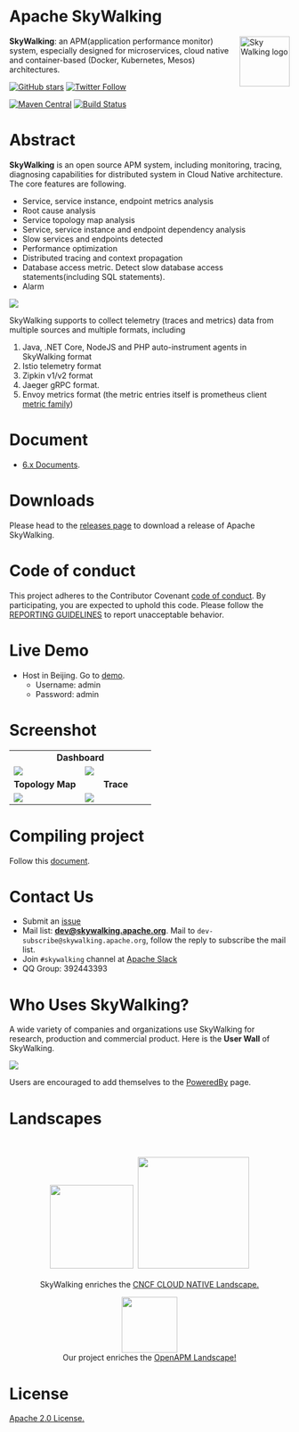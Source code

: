 Apache SkyWalking
==========

<img src="http://skywalking.apache.org/assets/logo.svg" alt="Sky Walking logo" height="90px" align="right" />

**SkyWalking**: an APM(application performance monitor) system, especially designed for
microservices, cloud native and container-based (Docker, Kubernetes, Mesos) architectures.

[![GitHub stars](https://img.shields.io/github/stars/apache/skywalking.svg?style=for-the-badge&label=Stars&logo=github)](https://github.com/apache/skywalking)
[![Twitter Follow](https://img.shields.io/twitter/follow/asfskywalking.svg?style=for-the-badge&label=Follow&logo=twitter)](https://twitter.com/AsfSkyWalking)


[![Maven Central](https://img.shields.io/maven-central/v/org.apache.skywalking/apache-skywalking-apm-incubating.svg)](http://skywalking.apache.org/downloads/)
[![Build Status](https://travis-ci.org/apache/skywalking.svg?branch=master)](https://travis-ci.org/apache/skywalking)

# Abstract
**SkyWalking** is an open source APM system, including monitoring, tracing, diagnosing capabilities for distributed system
in Cloud Native architecture.
The core features are following.

- Service, service instance, endpoint metrics analysis
- Root cause analysis
- Service topology map analysis
- Service, service instance and endpoint dependency analysis
- Slow services and endpoints detected
- Performance optimization
- Distributed tracing and context propagation
- Database access metric. Detect slow database access statements(including SQL statements).
- Alarm


<img src="http://skywalking.apache.org/assets/frame.jpeg?u=20190311"/>

SkyWalking supports to collect telemetry (traces and metrics) data from multiple sources
and multiple formats,
including
1. Java, .NET Core, NodeJS and PHP auto-instrument agents in SkyWalking format
1. Istio telemetry format
1. Zipkin v1/v2 format
1. Jaeger gRPC format.
1. Envoy metrics format (the metric entries itself is prometheus client [metric family](https://github.com/prometheus/client_model/blob/fd36f4220a901265f90734c3183c5f0c91daa0b8/metrics.proto#L77))


# Document
- [6.x Documents](docs/README.md).


# Downloads
Please head to the [releases page](http://skywalking.apache.org/downloads/) to download a release of Apache SkyWalking.


# Code of conduct
This project adheres to the Contributor Covenant [code of conduct](CODE_OF_CONDUCT.md). By participating, you are expected to uphold this code.
Please follow the [REPORTING GUIDELINES](CODE_OF_CONDUCT.md#reporting-guidelines) to report unacceptable behavior.

# Live Demo
- Host in Beijing. Go to [demo](http://106.75.237.45:8080/).
  - Username: admin
  - Password: admin

# Screenshot
<table>
  <tr>
    <td width="100%" align="center" colspan="2"><b>Dashboard</b></td>
  </tr>
  <tr>
    <td><img src="http://skywalking.apache.org/screenshots/6.1.0/dashboard-1.png"/></td>
    <td><img src="http://skywalking.apache.org/screenshots/6.1.0/dashboard-2.png"/></td>
  </tr>
  <tr>
      <td width="50%" align="center"><b>Topology Map</b></td>
      <td width="50%" align="center"><b>Trace</b></td>
  </tr>
  <tr>
     <td><img src="http://skywalking.apache.org/screenshots/6.1.0/topology.png"/></td>
     <td><img src="http://skywalking.apache.org/screenshots/6.1.0/trace.png"/></td>
  </tr>
</table>

# Compiling project
Follow this [document](docs/en/guides/How-to-build.md).

# Contact Us
* Submit an [issue](https://github.com/apache/skywalking/issues)
* Mail list: **dev@skywalking.apache.org**. Mail to `dev-subscribe@skywalking.apache.org`, follow the reply to subscribe the mail list.
* Join `#skywalking` channel at [Apache Slack](https://join.slack.com/t/the-asf/shared_invite/enQtNDQ3OTEwNzE1MDg5LWY2NjkwMTEzMGI2ZTI1NzUzMDk0MzJmMWM1NWVmODg0MzBjNjAxYzUwMjIwNDI3MjlhZWRjNmNhOTM5NmIxNDk)
* QQ Group: 392443393

# Who Uses SkyWalking?
A wide variety of companies and organizations use SkyWalking for research, production and commercial product.
Here is the **User Wall** of SkyWalking.

<img src="http://skywalking.apache.org/assets/users-20190422.png"/>

Users are encouraged to add themselves to the [PoweredBy](docs/powered-by.md) page.

# Landscapes

<p align="center">
<br/><br/>
<img src="https://landscape.cncf.io/images/left-logo.svg" width="150"/>&nbsp;&nbsp;<img src="https://landscape.cncf.io/images/right-logo.svg" width="200"/>
<br/><br/>
SkyWalking enriches the <a href="https://landscape.cncf.io/landscape=observability-and-analysis&license=apache-license-2-0">CNCF CLOUD NATIVE Landscape.

</p>

<p align="center">
<a href="https://openapm.io"><img src="https://openapm.io/static/media/openapm_logo.svg" width="100"/></a>
  <br/>Our project enriches the <a href="https://openapm.io">OpenAPM Landscape!</a>
</p>

# License
[Apache 2.0 License.](/LICENSE)
